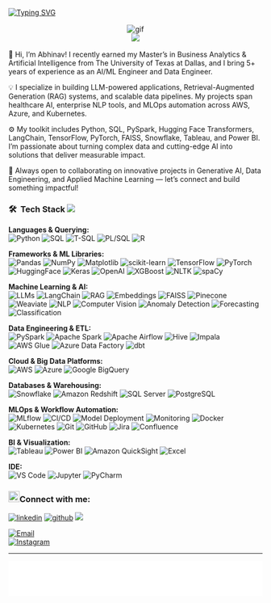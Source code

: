 [![Typing SVG](https://readme-typing-svg.herokuapp.com?color=%2336BCF7&lines=Hi!+I'm+Abhinav+Sahu+👋)](https://git.io/typing-svg)

<div align=center>
          <img alt="gif" align="center" src="https://camo.githubusercontent.com/2366b34bb903c09617990fb5fff4622f3e941349e846ddb7e73df872a9d21233/68747470733a2f2f63646e2e6472696262626c652e636f6d2f75736572732f3733303730332f73637265656e73686f74732f363538313234332f6176656e746f2e676966" width=800 height=500/>
    </div>

<div align=center>
        <img src="https://readme-typing-svg.herokuapp.com?color=%236FDA44&size=32&center=true&vCenter=true&width=600&height=50&lines= Hi+there+I'm+Abhinav+Sahu+%F0%9F%91%8B;Data+Analyst;Data+Scientist;ML+Enthusiast; alt="Headline" />
    </div>


👋 Hi, I’m Abhinav! I recently earned my Master’s in Business Analytics & Artificial Intelligence from The University of Texas at Dallas, and I bring 5+ years of experience as an AI/ML Engineer and Data Engineer.

💡 I specialize in building LLM-powered applications, Retrieval-Augmented Generation (RAG) systems, and scalable data pipelines. My projects span healthcare AI, enterprise NLP tools, and MLOps automation across AWS, Azure, and Kubernetes. 

⚙️ My toolkit includes Python, SQL, PySpark, Hugging Face Transformers, LangChain, TensorFlow, PyTorch, FAISS, Snowflake, Tableau, and Power BI. I’m passionate about turning complex data and cutting-edge AI into solutions that deliver measurable impact.

🚀 Always open to collaborating on innovative projects in Generative AI, Data Engineering, and Applied Machine Learning — let’s connect and build something impactful!


<h3> 🛠 &nbsp;Tech Stack <img src="https://media.giphy.com/media/j2pOGeGYKe2xCCKwfi/giphy.gif" width="40"></h3>


**Languages & Querying:**  
![Python](https://img.shields.io/badge/Python-FF5733?style=flat&logo=python&logoColor=white) 
![SQL](https://img.shields.io/badge/SQL-FF5733?style=flat) 
![T-SQL](https://img.shields.io/badge/T--SQL-FF5733?style=flat) 
![PL/SQL](https://img.shields.io/badge/PL%2FSQL-FF5733?style=flat) 
![R](https://img.shields.io/badge/R-FF5733?style=flat&logo=r&logoColor=white)  

**Frameworks & ML Libraries:**  
![Pandas](https://img.shields.io/badge/Pandas-2980B9?style=flat) 
![NumPy](https://img.shields.io/badge/NumPy-2980B9?style=flat) 
![Matplotlib](https://img.shields.io/badge/Matplotlib-2980B9?style=flat) 
![scikit-learn](https://img.shields.io/badge/scikit--learn-2980B9?style=flat) 
![TensorFlow](https://img.shields.io/badge/TensorFlow-2980B9?style=flat) 
![PyTorch](https://img.shields.io/badge/PyTorch-2980B9?style=flat) 
![HuggingFace](https://img.shields.io/badge/HuggingFace-2980B9?style=flat) 
![Keras](https://img.shields.io/badge/Keras-2980B9?style=flat) 
![OpenAI](https://img.shields.io/badge/OpenAI-2980B9?style=flat) 
![XGBoost](https://img.shields.io/badge/XGBoost-2980B9?style=flat) 
![NLTK](https://img.shields.io/badge/NLTK-2980B9?style=flat) 
![spaCy](https://img.shields.io/badge/spaCy-2980B9?style=flat)  

**Machine Learning & AI:**  
![LLMs](https://img.shields.io/badge/LLMs-9B59B6?style=flat) 
![LangChain](https://img.shields.io/badge/LangChain-9B59B6?style=flat) 
![RAG](https://img.shields.io/badge/RAG-9B59B6?style=flat) 
![Embeddings](https://img.shields.io/badge/Embeddings-9B59B6?style=flat) 
![FAISS](https://img.shields.io/badge/FAISS-9B59B6?style=flat) 
![Pinecone](https://img.shields.io/badge/Pinecone-9B59B6?style=flat) 
![Weaviate](https://img.shields.io/badge/Weaviate-9B59B6?style=flat) 
![NLP](https://img.shields.io/badge/NLP-9B59B6?style=flat) 
![Computer Vision](https://img.shields.io/badge/Computer%20Vision-9B59B6?style=flat) 
![Anomaly Detection](https://img.shields.io/badge/Anomaly%20Detection-9B59B6?style=flat) 
![Forecasting](https://img.shields.io/badge/Forecasting-9B59B6?style=flat) 
![Classification](https://img.shields.io/badge/Classification-9B59B6?style=flat)  

**Data Engineering & ETL:**  
![PySpark](https://img.shields.io/badge/PySpark-27AE60?style=flat) 
![Apache Spark](https://img.shields.io/badge/Apache%20Spark-27AE60?style=flat) 
![Apache Airflow](https://img.shields.io/badge/Apache%20Airflow-27AE60?style=flat) 
![Hive](https://img.shields.io/badge/Hive-27AE60?style=flat) 
![Impala](https://img.shields.io/badge/Impala-27AE60?style=flat) 
![AWS Glue](https://img.shields.io/badge/AWS%20Glue-27AE60?style=flat) 
![Azure Data Factory](https://img.shields.io/badge/Azure%20Data%20Factory-27AE60?style=flat) 
![dbt](https://img.shields.io/badge/dbt-27AE60?style=flat)  

**Cloud & Big Data Platforms:**  
![AWS](https://img.shields.io/badge/AWS-F1C40F?style=flat) 
![Azure](https://img.shields.io/badge/Azure-F1C40F?style=flat) 
![Google BigQuery](https://img.shields.io/badge/BigQuery-F1C40F?style=flat)  

**Databases & Warehousing:**  
![Snowflake](https://img.shields.io/badge/Snowflake-E67E22?style=flat) 
![Amazon Redshift](https://img.shields.io/badge/Amazon%20Redshift-E67E22?style=flat) 
![SQL Server](https://img.shields.io/badge/SQL%20Server-E67E22?style=flat) 
![PostgreSQL](https://img.shields.io/badge/PostgreSQL-E67E22?style=flat)  

**MLOps & Workflow Automation:**  
![MLflow](https://img.shields.io/badge/MLflow-16A085?style=flat) 
![CI/CD](https://img.shields.io/badge/CI%2FCD-16A085?style=flat) 
![Model Deployment](https://img.shields.io/badge/Deployment-16A085?style=flat) 
![Monitoring](https://img.shields.io/badge/Monitoring-16A085?style=flat) 
![Docker](https://img.shields.io/badge/Docker-16A085?style=flat) 
![Kubernetes](https://img.shields.io/badge/Kubernetes-16A085?style=flat) 
![Git](https://img.shields.io/badge/Git-16A085?style=flat) 
![GitHub](https://img.shields.io/badge/GitHub-16A085?style=flat) 
![Jira](https://img.shields.io/badge/Jira-16A085?style=flat) 
![Confluence](https://img.shields.io/badge/Confluence-16A085?style=flat)  

**BI & Visualization:**  
![Tableau](https://img.shields.io/badge/Tableau-C0392B?style=flat) 
![Power BI](https://img.shields.io/badge/Power%20BI-C0392B?style=flat) 
![Amazon QuickSight](https://img.shields.io/badge/QuickSight-C0392B?style=flat) 
![Excel](https://img.shields.io/badge/Excel-C0392B?style=flat)  

**IDE:**  
![VS Code](https://img.shields.io/badge/VS%20Code-2C3E50?style=flat) 
![Jupyter](https://img.shields.io/badge/Jupyter-2C3E50?style=flat) 
![PyCharm](https://img.shields.io/badge/PyCharm-2C3E50?style=flat)  


<h3 align="left"><img src="https://media.giphy.com/media/5WJ6SOKeNKrSzblU4R/giphy.gif" width=22 height=22>Connect with me:</h3> 

[<img src='https://cdn3.iconfinder.com/data/icons/capsocial-round/500/linkedin-64.png' alt='linkedin' height='40'>](https://www.linkedin.com/in/abhinavsahu2604/)
[<img src='https://cdn4.iconfinder.com/data/icons/social-media-logos-6/512/71-github-64.png' alt='github' height='40'>](https://github.com/AbhinavSahu2604)
<img src="https://github.com/TheDudeThatCode/TheDudeThatCode/blob/master/Assets/Handshake.gif" height="32px">


<a href="mailto:abhinavsahu2604@gmail.com"><img alt="Email" src="https://img.shields.io/badge/Email-abhinavsahu2695@gmail.com-blue?style=flat-square&logo=gmail"></a><br>
<a href="https://www.instagram.com/abhs_2604//"><img alt="Instagram" src="https://img.shields.io/badge/Instagram-abhs2604-blue?style=flat-square&logo=instagram"></a>

<hr>
 
<img align='center'  height="70" alt="Thanks" width="100%" src="https://github.com/Moataz-Elmesmary/Moataz-Elmesmary/blob/main/Moataz.svg">




<!--
**Abhinav-Sahu-260495/Abhinav-Sahu-260495** is a ✨ _special_ ✨ repository because its `README.md` (this file) appears on your GitHub profile.

Here are some ideas to get you started:

- 🔭 I’m currently working on ...
- 🌱 I’m currently learning ...
- 👯 I’m looking to collaborate on ...
- 🤔 I’m looking for help with ...
- 💬 Ask me about ...
- 📫 How to reach me: ...
- 😄 Pronouns: ...
- ⚡ Fun fact: ...
-->
